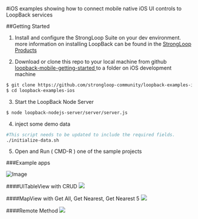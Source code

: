 
#iOS examples showing how to connect mobile native iOS UI controls to LoopBack services



##Getting Started

1. Install and configure the StrongLoop Suite on your dev environment.  more information on installing LoopBack can be found in the [ StrongLoop Products ](http://strongloop.com/products)

2. Download or clone this repo to your local machine from github [loopback-mobile-getting-started ](https://github.com/strongloop-community/loopback-mobile-getting-started) to a folder on iOS development machine
```sh
$ git clone https://github.com/strongloop-community/loopback-examples-ios.git
$ cd loopback-examples-ios
```

3. Start the LoopBack Node Server 
```sh
$ node loopback-nodejs-server/server/server.js 
```

4. inject some demo data
```sh
#This script needs to be updated to include the required fields.
./initialize-data.sh
```

5. Open and Run ( CMD-R ) one of the sample projects 

###Example apps

![Image](screenshots/sample-examples-ios-all.png?raw=true)

####UITableView with CRUD
![](screenshots/tableview.png?raw=true)

####MapView with Get All, Get Nearest, Get Nearest 5 
![](screenshots/mapview.png?raw=true)

####Remote Method
![](screenshots/remote.png?raw=true)




<!--Broken Link, githalytics seems to no longer exist: [![githalytics.com alpha](https://cruel-carlota.pagodabox.com/d2ee0a3325036377aca0f548c0d27602 "githalytics.com")](http://githalytics.com/strongloop-community/loopback-examples-ios)-->

